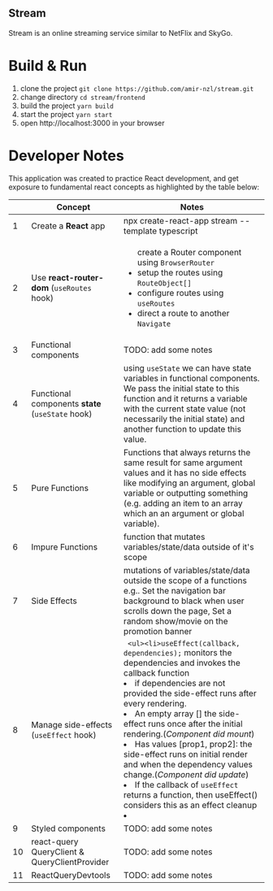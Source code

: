 ## Stream

Stream is an online streaming service similar to NetFlix and SkyGo.

# Build & Run

1. clone the project `git clone https://github.com/amir-nzl/stream.git`
2. change directory `cd stream/frontend`
3. build the project `yarn build`
4. start the project `yarn start`
5. open http://localhost:3000 in your browser

# Developer Notes

This application was created to practice React development,  and get exposure to fundamental react concepts as highlighted by the table below:

|     | Concept                                           | Notes                                                                                                                                                                                                                                                                                                                                                                                                                                                                                                                                                                         |
| --- | ------------------------------------------------- | ----------------------------------------------------------------------------------------------------------------------------------------------------------------------------------------------------------------------------------------------------------------------------------------------------------------------------------------------------------------------------------------------------------------------------------------------------------------------------------------------------------------------------------------------------------------------------- |
| 1   | Create a **React** app                            | npx create-react-app stream --template typescript                                                                                                                                                                                                                                                                                                                                                                                                                                                                                                                             |
| 2   | Use **react-router-dom** (`useRoutes` hook)       | <ul>create a Router component using `BrowserRouter` <li> setup the routes using `RouteObject[]`</li> <li>configure routes using `useRoutes` </li> <li> direct a route to another `Navigate` </li> </ul>                                                                                                                                                                                                                                                                                                                                                                       |
| 3   | Functional components                             | TODO: add some notes                                                                                                                                                                                                                                                                                                                                                                                                                                                                                                                                                          |
| 4   | Functional components **state** (`useState` hook) | using `useState` we can have state variables in functional components. We pass the initial state to this function and it returns a variable with the current state value (not necessarily the initial state) and another function to update this value.                                                                                                                                                                                                                                                                                                                       |
| 5   | Pure Functions                                    | Functions that always returns the same result for same argument values and it has no side effects like modifying an argument, global variable or outputting something (e.g. adding an item to an array which an an argument or global variable).                                                                                                                                                                                                                                                                                                                              |
| 6   | Impure Functions                                  | function that mutates variables/state/data outside of it's scope                                                                                                                                                                                                                                                                                                                                                                                                                                                                                                              |
| 7   | Side Effects                                      | mutations of variables/state/data outside the scope of a functions e.g.. Set the navigation bar background to black when user scrolls down the page, Set a random show/movie on the promotion banner                                                                                                                                                                                                                                                                                                                                                                          |
| 8   | Manage side-effects (`useEffect` hook)            | ` <ul><li>useEffect(callback, dependencies);` monitors the dependencies and invokes the callback function</li><li>if dependencies are not provided the side-effect runs after every rendering.</li><li>An empty array [] the side-effect runs once after the initial rendering.(_Component did mount_)</li><li>Has values [prop1, prop2]: the side-effect runs on initial render and when the dependency values change.(_Component did update_)</li><li>If the callback of `useEffect` returns a function, then useEffect() considers this as an effect cleanup</li><li></ul> |
| 9   | Styled components                                 | TODO: add some notes                                                                                                                                                                                                                                                                                                                                                                                                                                                                                                                                                          |
| 10  | react-query QueryClient & QueryClientProvider     | TODO: add some notes                                                                                                                                                                                                                                                                                                                                                                                                                                                                                                                                                          |
| 11  | ReactQueryDevtools                                | TODO: add some notes                                                                                                                                                                                                                                                                                                                                                                                                                                                                                                                                                          |


